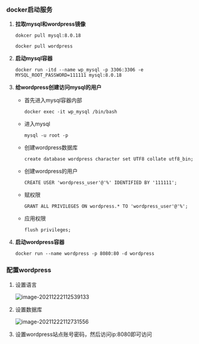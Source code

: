 ### docker启动服务

1. **拉取mysql和wordpress镜像**

   `dokcer pull mysql:8.0.18`

   `docker pull wordpress`

2. **启动mysql容器**

   `docker run -itd --name wp_mysql -p 3306:3306 -e MYSQL_ROOT_PASSWORD=111111 mysql:8.0.18`

3. **给wordpress创建访问mysql的用户**

   * 首先进入mysql容器内部

     `docker exec -it wp_mysql /bin/bash`

   * 进入mysql

     `mysql -u root -p`

   * 创建wordpress数据库

     `create database wordpress character set UTF8 collate utf8_bin;`

   * 创建wordpress的用户

     `CREATE USER 'wordpress_user'@'%' IDENTIFIED BY '111111';`

   * 赋权限

     `GRANT ALL PRIVILEGES ON wordpress.* TO 'wordpress_user'@'%';`

   * 应用权限

     `flush privileges;`

4. **启动wordpress容器**

   `docker run --name wordpress -p 8080:80 -d wordpress`

### 配置wordpress

1. 设置语言

   ![image-20211222112539133](C:\Users\jeremy\AppData\Roaming\Typora\typora-user-images\image-20211222112539133.png)

2. 设置数据库

   ![image-20211222112731556](C:\Users\jeremy\AppData\Roaming\Typora\typora-user-images\image-20211222112731556.png)

3. 设置wordpress站点账号密码，然后访问ip:8080即可访问